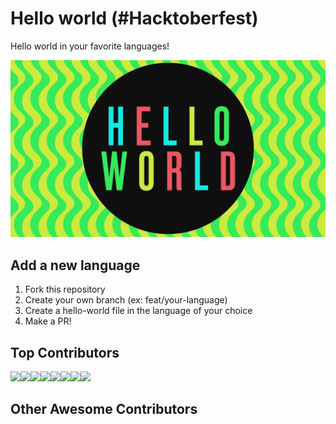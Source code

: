 # Hello world (#Hacktoberfest)

Hello world in your favorite languages!

![wallpaper](./background.jpeg)

## Add a new language
1. Fork this repository
2. Create your own branch (ex: feat/your-language)
3. Create a hello-world file in the language of your choice
4. Make a PR!

## Top Contributors
[![](https://sourcerer.io/fame/Webd01/Webd01/Hello-World/images/0)](https://sourcerer.io/fame/Webd01/Webd01/Hello-World/links/0)[![](https://sourcerer.io/fame/Webd01/Webd01/Hello-World/images/1)](https://sourcerer.io/fame/Webd01/Webd01/Hello-World/links/1)[![](https://sourcerer.io/fame/Webd01/Webd01/Hello-World/images/2)](https://sourcerer.io/fame/Webd01/Webd01/Hello-World/links/2)[![](https://sourcerer.io/fame/Webd01/Webd01/Hello-World/images/3)](https://sourcerer.io/fame/Webd01/Webd01/Hello-World/links/3)[![](https://sourcerer.io/fame/Webd01/Webd01/Hello-World/images/4)](https://sourcerer.io/fame/Webd01/Webd01/Hello-World/links/4)[![](https://sourcerer.io/fame/Webd01/Webd01/Hello-World/images/5)](https://sourcerer.io/fame/Webd01/Webd01/Hello-World/links/5)[![](https://sourcerer.io/fame/Webd01/Webd01/Hello-World/images/6)](https://sourcerer.io/fame/Webd01/Webd01/Hello-World/links/6)[![](https://sourcerer.io/fame/Webd01/Webd01/Hello-World/images/7)](https://sourcerer.io/fame/Webd01/Webd01/Hello-World/links/7)

## Other Awesome Contributors
